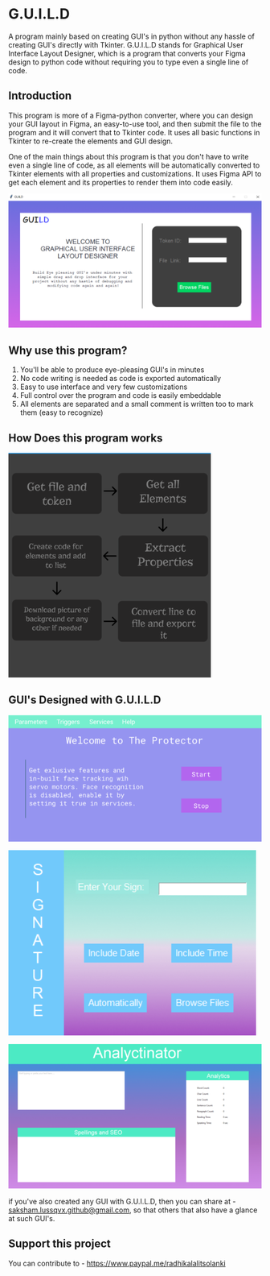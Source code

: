 # G.U.I.L.D
A program mainly based on creating GUI's in python without any hassle of creating GUI's directly with Tkinter. G.U.I.L.D stands for Graphical User Interface Layout Designer, which is a program that converts your Figma design to python code without requiring you to type even a single line of code.


## Introduction
This program is more of a Figma-python converter, where you can design your GUI layout in Figma, an easy-to-use tool, and then submit the file to the program and it will convert that to Tkinter code. It uses all basic functions in Tkinter to re-create the elements and GUI design.

One of the main things about this program is that you don't have to write even a single line of code, as all elements will be automatically converted to Tkinter elements with all properties and customizations. It uses Figma API to get each element and its properties to render them into code easily.

![GUILD](https://github.com/saksham-lussqvx/images/blob/master/img_1%20(2).png)


## Why use this program?
1. You'll be able to produce eye-pleasing GUI's in minutes
2. No code writing is needed as code is exported automatically
3. Easy to use interface and very few customizations
4. Full control over the program and code is easily embeddable
5. All elements are separated and a small comment is written too to mark them (easy to recognize)


## How Does this program works

![Image](https://github.com/saksham-lussqvx/images/blob/master/img_2%20(1).png)


## GUI's Designed with G.U.I.L.D

![Image](https://github.com/saksham-lussqvx/images/blob/master/img_show%20(1).png)

![Image](https://github.com/saksham-lussqvx/images/blob/master/img_show_2.png)

![Image](https://github.com/saksham-lussqvx/images/blob/master/img_show_3%20(3).png)

if you've also created any GUI with G.U.I.L.D, then you can share at - saksham.lussqvx.github@gmail.com, so that others that also have a glance at such GUI's.

## Support this project

You can contribute to - https://www.paypal.me/radhikalalitsolanki

